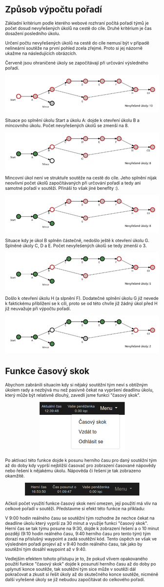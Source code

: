 Způsob výpočtu pořadí
=====================

Základní kritérium podle kterého webové rozhraní počítá pořadí týmů je počet
dosud nevyřešených úkolů na cestě do cíle. Druhé kritérium je čas dosažení
posledního úkolu.

Určení počtu nevyřešených úkolů na cestě do cíle nemusí být v případě nelineární
soutěže na první pohled zcela zřejmé. Proto si jej názorně ukažme na
následujících obrázcích.

Červeně jsou ohraničené úkoly se započítávají při určování výsledného pořadí.
<p align="center"><img src="img/rank-distance-example-1.png"></p>

Situace po splnění úkolu Start a úkolu A: dojde k otevření úkolu B a mincovního
úkolu. Počet nevyřešených úkolů se zmenší na 8.
<p align="center"><img src="img/rank-distance-example-2.png"></p>

Mincovní úkol není ve struktuře soutěže na cestě do cíle. Jeho splnění nijak
neovlivní počet úkolů započítávaných při určování pořadí a tedy ani samotné
pořadí v soutěži. Přináší to však jiné benefity :).
<p align="center"><img src="img/rank-distance-example-3.png"></p>

Situace kdy je úkol B splněn částečně, nedošlo ještě k otevření úkolu G.
Splněné úkoly C, D a E. Počet nevyřešených úkolů se tedy zmenší o 3.
<p align="center"><img src="img/rank-distance-example-4.png"></p>

Došlo k otevření úkolu H (a slpnění F). Dodatečné splnění úkolu G již nevede
k faktickému přiblížení se k cíli, proto se od této chvíle již žádný úkol před H
již neuvažuje při výpočtu pořadí.
<p align="center"><img src="img/rank-distance-example-5.png"></p>


Funkce časový skok
==================

Abychom zabránili situacím kdy si nějaký soutěžní tým neví s obtížným úkolem
rady a nezbývá mu než pasivně čekat na vypršení deadlinu úkolu, který může být
relativně dlouhý,  zavedli jsme funkci "časový skok".

<p align="center"><img src="img/timeshift-menu.png"></p>

Po aktivaci této funkce dojde k posunu herního času pro daný soutěžní tým až do
doby kdy vyprší nejbližší časovač pro zobrazení časované nápovědy nebo řešení
k nějakému úkolu. Nápověda či řešení je tak zobrazeno okamžitě.

<p align="center"><img src="img/shifted-time.png"></p>

Ačkoli počet využití funkce časový skok není omezen, její použití má vliv na
celkové pořadí v soutěži. Představme si efekt této funkce na příkladu:

V 9:00 hodin reálného času se soutěžní tým rozhodne že nechce čekat na deadline
úkolu který vyprší za 30 minut a využije funkci "časový skok". Herní čas se tak
týmu posune na 9:30, dojde k zobrazení řešení a o 10 minut později (9:10 hodin
reálného času, 9:40 herního času pro tento tým) tým dorazí na příslušný waypoint
a zadá soutěžní kód. Tento úspěch se však ve výsledném pořadí projeví až v 9:40
hodin reálného času, tak jako by soutěžní tým dosáhl waypoint až v 9:40.

Vedlejším efektem tohoto přístupu je to, že pokud vlivem opakovaného použití
funkce "časový skok" dojde k posunutí herního času až do doby po uplynutí konce
soutěže, tak soutěžní tým sice může v soutěži dál pokračovat a zkusit si řešit
úkoly až do skutečného konce soutěže, nicméně další vyřešené úkoly se již
nebudou započítávat do celkového pořadí.

